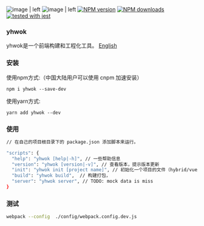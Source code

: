 ![image | left](https://img.shields.io/badge/PRs-welcome-brightgreen.svg "")
![image | left](https://img.shields.io/github/license/mashape/apistatus.svg "")
[![NPM version](https://img.shields.io/npm/v/yhwok.svg?style=flat)](https://npmjs.org/package/yhwok)
[![NPM downloads](http://img.shields.io/npm/dm/yhwok.svg?style=flat)](https://npmjs.org/package/yhwok)
[![tested with jest](https://img.shields.io/badge/tested_with-jest-99424f.svg)](https://github.com/facebook/jest)

### yhwok

yhwok是一个前端构建和工程化工具。 [English](readme.md)

### 安装

使用npm方式:（中国大陆用户可以使用 cnpm 加速安装）

`npm i yhwok --save-dev`

使用yarn方式:

`yarn add yhwok --dev`

### 使用

``` bash
// 在自己的项目根目录下的 package.json 添加脚本来运行。

"scripts": {
  "help": "yhwok [help|-h]", // 一些帮助信息
  "version": "yhwok [version|-v]", // 查看版本，提示版本更新
  "init": "yhwok init [project name]", // 初始化一个项目的文件（hybrid/vue/weex/react/...）
  "build": "yhwok build",  // 构建打包，
  "server": "yhwok server", // TODO: mock data is miss
}
```

### 测试

``` bash
webpack --config  ./config/webpack.config.dev.js
```